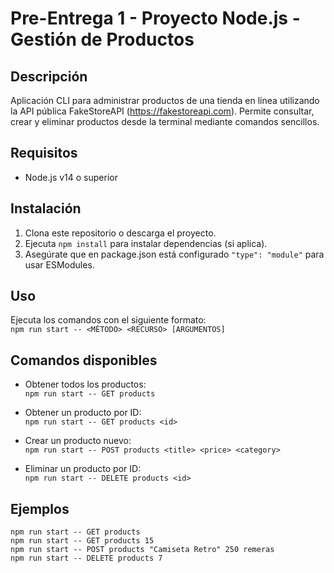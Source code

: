 # Pre-Entrega 1 - Proyecto Node.js - Gestión de Productos

## Descripción  
Aplicación CLI para administrar productos de una tienda en línea utilizando la API pública FakeStoreAPI (https://fakestoreapi.com). Permite consultar, crear y eliminar productos desde la terminal mediante comandos sencillos.

## Requisitos  
- Node.js v14 o superior  

## Instalación  
1. Clona este repositorio o descarga el proyecto.  
2. Ejecuta `npm install` para instalar dependencias (si aplica).  
3. Asegúrate que en package.json está configurado `"type": "module"` para usar ESModules.

## Uso  
Ejecuta los comandos con el siguiente formato:  
`npm run start -- <MÉTODO> <RECURSO> [ARGUMENTOS]`

## Comandos disponibles  
- Obtener todos los productos:  
`npm run start -- GET products`

- Obtener un producto por ID:  
`npm run start -- GET products <id>`

- Crear un producto nuevo:  
`npm run start -- POST products <title> <price> <category>`

- Eliminar un producto por ID:  
`npm run start -- DELETE products <id>`

## Ejemplos  
`npm run start -- GET products`  
`npm run start -- GET products 15`  
`npm run start -- POST products "Camiseta Retro" 250 remeras`  
`npm run start -- DELETE products 7`

